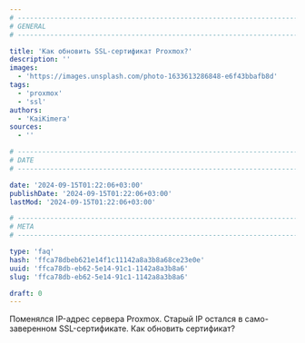 ```yaml
---
# -------------------------------------------------------------------------------------------------------------------- #
# GENERAL
# -------------------------------------------------------------------------------------------------------------------- #

title: 'Как обновить SSL-сертификат Proxmox?'
description: ''
images:
  - 'https://images.unsplash.com/photo-1633613286848-e6f43bbafb8d'
tags:
  - 'proxmox'
  - 'ssl'
authors:
  - 'KaiKimera'
sources:
  - ''

# -------------------------------------------------------------------------------------------------------------------- #
# DATE
# -------------------------------------------------------------------------------------------------------------------- #

date: '2024-09-15T01:22:06+03:00'
publishDate: '2024-09-15T01:22:06+03:00'
lastMod: '2024-09-15T01:22:06+03:00'

# -------------------------------------------------------------------------------------------------------------------- #
# META
# -------------------------------------------------------------------------------------------------------------------- #

type: 'faq'
hash: 'ffca78dbeb621e14f1c11142a8a3b8a68ce23e0e'
uuid: 'ffca78db-eb62-5e14-91c1-1142a8a3b8a6'
slug: 'ffca78db-eb62-5e14-91c1-1142a8a3b8a6'

draft: 0
---
```


Поменялся IP-адрес сервера Proxmox. Старый IP остался в само-заверенном SSL-сертификате. Как обновить сертификат?

<!--more-->
